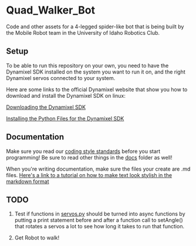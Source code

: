 # Quad_Walker_Bot
Code and other assets for a 4-legged spider-like bot that is being built by the Mobile Robot team in the University of Idaho Robotics Club.

## Setup
To be able to run this repository on your own, you need to have the Dynamixel SDK installed on the system you want to run it on, and the right Dynamixel servos connected to your system.

Here are some links to the official Dynamixel website that show you how to download and install the Dynamixel SDK on linux:

[Downloading the Dynamixel SDK](https://emanual.robotis.com/docs/en/software/dynamixel/dynamixel_sdk/download/)

[Installing the Python Files for the Dynamixel SDK](https://emanual.robotis.com/docs/en/software/dynamixel/dynamixel_sdk/library_setup/python_linux/)

## Documentation

Make sure you read our [coding style standards](/docs/style_standards.md) before you start programming! Be sure to read other things in the [docs](/docs) folder as well!

When you're writing documentation, make sure the files your create are .md files. [Here's a link to a tutorial on how to make text look stylish in the markdown format](https://docs.github.com/en/get-started/writing-on-github/getting-started-with-writing-and-formatting-on-github/basic-writing-and-formatting-syntax)

## TODO

1. Test if functions in [servos.py](/src/robot_parts/servos.py) should be turned into async functions by putting a print statement before and after a function call to setAngle() that rotates a servos a lot to see how long it takes to run that function.

2. Get Robot to walk!